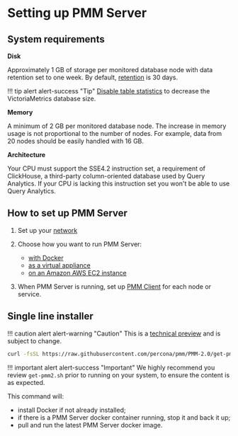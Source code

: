 # Setting up PMM Server

## System requirements

**Disk**

Approximately 1 GB of storage per monitored database node with data retention set to one week. By default, [retention](../../how-to/configure.md#data-retention) is 30 days.

!!! tip alert alert-success "Tip"
    [Disable table statistics](../../how-to/optimize.md) to decrease the VictoriaMetrics database size.

**Memory**

A minimum of 2 GB per monitored database node. The increase in memory usage is not proportional to the number of nodes. For example, data from 20 nodes should be easily handled with 16 GB.

**Architecture**

Your CPU must support the SSE4.2 instruction set, a requirement of ClickHouse, a third-party column-oriented database used by Query Analytics. If your CPU is lacking this instruction set you won't be able to use Query Analytics.

## How to set up PMM Server

1. Set up your [network](network.md)

2. Choose how you want to run PMM Server:

    - [with Docker](docker.md)
    - [as a virtual appliance](virtual-appliance.md)
    - [on an Amazon AWS EC2 instance](aws.md)

3. When PMM Server is running, set up [PMM Client](../client/index.md) for each node or service.

## Single line installer

!!! caution alert alert-warning "Caution"
    This is a [technical preview](../../details/glossary.md#technical-preview) and is subject to change.

```sh
curl -fsSL https://raw.githubusercontent.com/percona/pmm/PMM-2.0/get-pmm.sh -o get-pmm2.sh ; chmod +x get-pmm2.sh ; ./get-pmm2.sh
```

!!! important alert alert-success "Important"
    We highly recommend you review `get-pmm2.sh` prior to running on your system, to ensure the content is as expected.

This command will:

- install Docker if not already installed;
- if there is a PMM Server docker container running, stop it and back it up;
- pull and run the latest PMM Server docker image.
